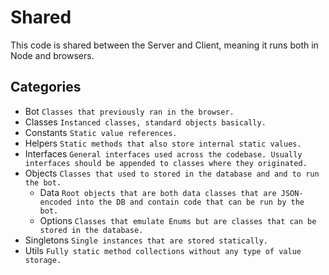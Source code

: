 # Shared
This code is shared between the Server and Client, meaning it runs both in Node and browsers.
## Categories
* Bot `Classes that previously ran in the browser.`
* Classes `Instanced classes, standard objects basically.`
* Constants `Static value references.`
* Helpers `Static methods that also store internal static values.`
* Interfaces `General interfaces used across the codebase. Usually interfaces should be appended to classes where they originated.`
* Objects `Classes that used to stored in the database and and to run the bot.`
  * Data `Root objects that are both data classes that are JSON-encoded into the DB and contain code that can be run by the bot.`
  * Options `Classes that emulate Enums but are classes that can be stored in the database.`
* Singletons `Single instances that are stored statically.`
* Utils `Fully static method collections without any type of value storage.`